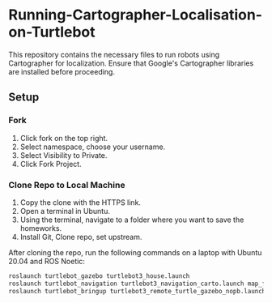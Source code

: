 # Running-Cartographer-Localisation-on-Turtlebot

This repository contains the necessary files to run robots using Cartographer for localization. Ensure that Google's Cartographer libraries are installed before proceeding.

## Setup

### Fork
1. Click fork on the top right.
2. Select namespace, choose your username.
3. Select Visibility to Private.
4. Click Fork Project.

### Clone Repo to Local Machine
1. Copy the clone with the HTTPS link.
2. Open a terminal in Ubuntu.
3. Using the terminal, navigate to a folder where you want to save the homeworks.
4. Install Git, Clone repo, set upstream.

After cloning the repo, run the following commands on a laptop with Ubuntu 20.04 and ROS Noetic:
```bash
roslaunch turtlebot_gazebo turtlebot3_house.launch
roslaunch turtlebot_navigation turtlebot3_navigation_carto.launch map_file:=~/home_carto.yaml
roslaunch turtlebot_bringup turtlebot3_remote_turtle_gazebo_nopb.launch


